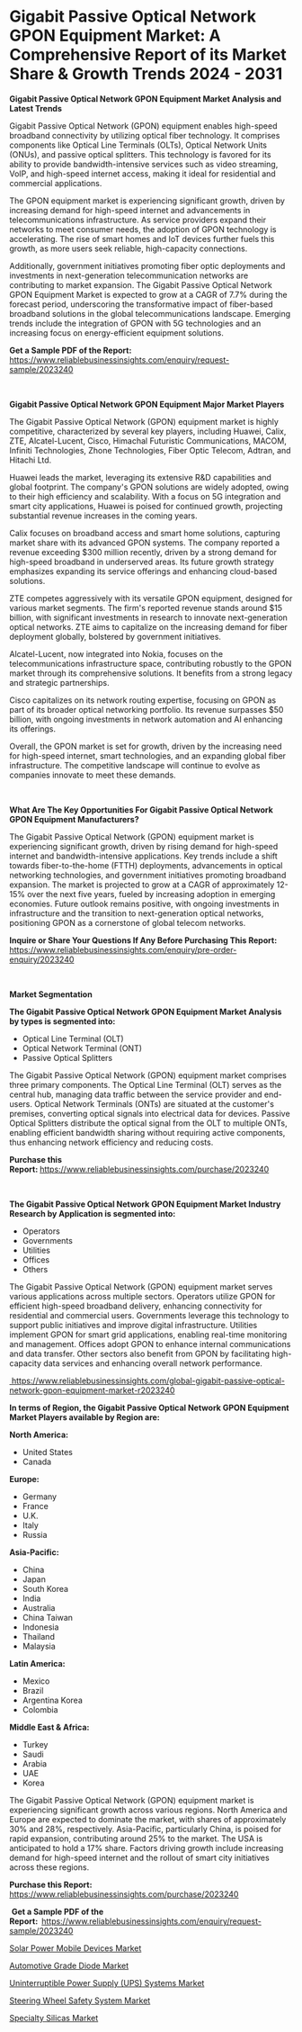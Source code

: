 <p><h1>Gigabit Passive Optical Network GPON Equipment Market: A Comprehensive Report of its Market Share & Growth Trends 2024 - 2031</h1></p><p><strong>Gigabit Passive Optical Network GPON Equipment Market Analysis and Latest Trends</strong></p>
<p><p>Gigabit Passive Optical Network (GPON) equipment enables high-speed broadband connectivity by utilizing optical fiber technology. It comprises components like Optical Line Terminals (OLTs), Optical Network Units (ONUs), and passive optical splitters. This technology is favored for its ability to provide bandwidth-intensive services such as video streaming, VoIP, and high-speed internet access, making it ideal for residential and commercial applications.</p><p>The GPON equipment market is experiencing significant growth, driven by increasing demand for high-speed internet and advancements in telecommunications infrastructure. As service providers expand their networks to meet consumer needs, the adoption of GPON technology is accelerating. The rise of smart homes and IoT devices further fuels this growth, as more users seek reliable, high-capacity connections.</p><p>Additionally, government initiatives promoting fiber optic deployments and investments in next-generation telecommunication networks are contributing to market expansion. The Gigabit Passive Optical Network GPON Equipment Market is expected to grow at a CAGR of 7.7% during the forecast period, underscoring the transformative impact of fiber-based broadband solutions in the global telecommunications landscape. Emerging trends include the integration of GPON with 5G technologies and an increasing focus on energy-efficient equipment solutions.</p></p>
<p><strong>Get a Sample PDF of the Report:&nbsp;</strong> <a href="https://www.reliablebusinessinsights.com/enquiry/request-sample/2023240?utm_campaign=1732&utm_medium=2&utm_source=Github&utm_content=ia&utm_term=30102024&utm_id=gigabit-passive-optical-network-gpon-equipment">https://www.reliablebusinessinsights.com/enquiry/request-sample/2023240</a></p>
<p>&nbsp;</p>
<p><strong>Gigabit Passive Optical Network GPON Equipment Major Market Players</strong></p>
<p><p>The Gigabit Passive Optical Network (GPON) equipment market is highly competitive, characterized by several key players, including Huawei, Calix, ZTE, Alcatel-Lucent, Cisco, Himachal Futuristic Communications, MACOM, Infiniti Technologies, Zhone Technologies, Fiber Optic Telecom, Adtran, and Hitachi Ltd.</p><p>Huawei leads the market, leveraging its extensive R&D capabilities and global footprint. The company's GPON solutions are widely adopted, owing to their high efficiency and scalability. With a focus on 5G integration and smart city applications, Huawei is poised for continued growth, projecting substantial revenue increases in the coming years.</p><p>Calix focuses on broadband access and smart home solutions, capturing market share with its advanced GPON systems. The company reported a revenue exceeding $300 million recently, driven by a strong demand for high-speed broadband in underserved areas. Its future growth strategy emphasizes expanding its service offerings and enhancing cloud-based solutions.</p><p>ZTE competes aggressively with its versatile GPON equipment, designed for various market segments. The firm's reported revenue stands around $15 billion, with significant investments in research to innovate next-generation optical networks. ZTE aims to capitalize on the increasing demand for fiber deployment globally, bolstered by government initiatives.</p><p>Alcatel-Lucent, now integrated into Nokia, focuses on the telecommunications infrastructure space, contributing robustly to the GPON market through its comprehensive solutions. It benefits from a strong legacy and strategic partnerships.</p><p>Cisco capitalizes on its network routing expertise, focusing on GPON as part of its broader optical networking portfolio. Its revenue surpasses $50 billion, with ongoing investments in network automation and AI enhancing its offerings.</p><p>Overall, the GPON market is set for growth, driven by the increasing need for high-speed internet, smart technologies, and an expanding global fiber infrastructure. The competitive landscape will continue to evolve as companies innovate to meet these demands.</p></p>
<p>&nbsp;</p>
<p><strong>What Are The Key Opportunities For Gigabit Passive Optical Network GPON Equipment Manufacturers?</strong></p>
<p><p>The Gigabit Passive Optical Network (GPON) equipment market is experiencing significant growth, driven by rising demand for high-speed internet and bandwidth-intensive applications. Key trends include a shift towards fiber-to-the-home (FTTH) deployments, advancements in optical networking technologies, and government initiatives promoting broadband expansion. The market is projected to grow at a CAGR of approximately 12-15% over the next five years, fueled by increasing adoption in emerging economies. Future outlook remains positive, with ongoing investments in infrastructure and the transition to next-generation optical networks, positioning GPON as a cornerstone of global telecom networks.</p></p>
<p><strong>Inquire or Share Your Questions If Any Before Purchasing This Report:</strong> <a href="https://www.reliablebusinessinsights.com/enquiry/pre-order-enquiry/2023240?utm_campaign=1732&utm_medium=2&utm_source=Github&utm_content=ia&utm_term=30102024&utm_id=gigabit-passive-optical-network-gpon-equipment">https://www.reliablebusinessinsights.com/enquiry/pre-order-enquiry/2023240</a></p>
<p>&nbsp;</p>
<p><strong>Market Segmentation</strong></p>
<p><strong>The Gigabit Passive Optical Network GPON Equipment Market Analysis by types is segmented into:</strong></p>
<p><ul><li>Optical Line Terminal (OLT)</li><li>Optical Network Terminal (ONT)</li><li>Passive Optical Splitters</li></ul></p>
<p><p>The Gigabit Passive Optical Network (GPON) equipment market comprises three primary components. The Optical Line Terminal (OLT) serves as the central hub, managing data traffic between the service provider and end-users. Optical Network Terminals (ONTs) are situated at the customer's premises, converting optical signals into electrical data for devices. Passive Optical Splitters distribute the optical signal from the OLT to multiple ONTs, enabling efficient bandwidth sharing without requiring active components, thus enhancing network efficiency and reducing costs.</p></p>
<p><strong>Purchase this Report:&nbsp;</strong><a href="https://www.reliablebusinessinsights.com/purchase/2023240?utm_campaign=1732&utm_medium=2&utm_source=Github&utm_content=ia&utm_term=30102024&utm_id=gigabit-passive-optical-network-gpon-equipment">https://www.reliablebusinessinsights.com/purchase/2023240</a></p>
<p>&nbsp;</p>
<p><strong>The Gigabit Passive Optical Network GPON Equipment Market Industry Research by Application is segmented into:</strong></p>
<p><ul><li>Operators</li><li>Governments</li><li>Utilities</li><li>Offices</li><li>Others</li></ul></p>
<p><p>The Gigabit Passive Optical Network (GPON) equipment market serves various applications across multiple sectors. Operators utilize GPON for efficient high-speed broadband delivery, enhancing connectivity for residential and commercial users. Governments leverage this technology to support public initiatives and improve digital infrastructure. Utilities implement GPON for smart grid applications, enabling real-time monitoring and management. Offices adopt GPON to enhance internal communications and data transfer. Other sectors also benefit from GPON by facilitating high-capacity data services and enhancing overall network performance.</p></p>
<p><a href="https://www.reliablebusinessinsights.com/global-gigabit-passive-optical-network-gpon-equipment-market-r2023240?utm_campaign=1732&utm_medium=2&utm_source=Github&utm_content=ia&utm_term=30102024&utm_id=gigabit-passive-optical-network-gpon-equipment">&nbsp;https://www.reliablebusinessinsights.com/global-gigabit-passive-optical-network-gpon-equipment-market-r2023240</a></p>
<p><strong>In terms of Region, the Gigabit Passive Optical Network GPON Equipment Market Players available by Region are:</strong></p>
<p>
    <p> <strong> North America: </strong>
        <ul>
            <li>United States</li>
            <li>Canada</li>
        </ul>
        </p> 
    <p> <strong> Europe: </strong>
        <ul>
            <li>Germany</li>
            <li>France</li>
            <li>U.K.</li>
            <li>Italy</li>
            <li>Russia</li>
        </ul>
        </p> 
    <p> <strong> Asia-Pacific: </strong>
        <ul>
            <li>China</li>
            <li>Japan</li>
            <li>South Korea</li>
            <li>India</li>
            <li>Australia</li>
            <li>China Taiwan</li>
            <li>Indonesia</li>
            <li>Thailand</li>
            <li>Malaysia</li>
        </ul>
        </p> 
    <p> <strong> Latin America: </strong>
        <ul>
            <li>Mexico</li>
            <li>Brazil</li>
            <li>Argentina Korea</li>
            <li>Colombia</li>
        </ul>
        </p> 
    <p> <strong> Middle East & Africa: </strong>
        <ul>
            <li>Turkey</li>
            <li>Saudi</li>
            <li>Arabia</li>
            <li>UAE</li>
            <li>Korea</li>
        </ul>
    </p>
    </p>
<p><p>The Gigabit Passive Optical Network (GPON) equipment market is experiencing significant growth across various regions. North America and Europe are expected to dominate the market, with shares of approximately 30% and 28%, respectively. Asia-Pacific, particularly China, is poised for rapid expansion, contributing around 25% to the market. The USA is anticipated to hold a 17% share. Factors driving growth include increasing demand for high-speed internet and the rollout of smart city initiatives across these regions.</p></p>
<p><strong>Purchase this Report: </strong><a href="https://www.reliablebusinessinsights.com/purchase/2023240?utm_campaign=1732&utm_medium=2&utm_source=Github&utm_content=ia&utm_term=30102024&utm_id=gigabit-passive-optical-network-gpon-equipment">https://www.reliablebusinessinsights.com/purchase/2023240</a></p>
<p>&nbsp;<strong>Get a Sample PDF of the Report:&nbsp;&nbsp;</strong><a href="https://www.reliablebusinessinsights.com/enquiry/request-sample/2023240?utm_campaign=1732&utm_medium=2&utm_source=Github&utm_content=ia&utm_term=30102024&utm_id=gigabit-passive-optical-network-gpon-equipment">https://www.reliablebusinessinsights.com/enquiry/request-sample/2023240</a></p>
<p><strong></strong></p>
<p><p><a href="https://www.linkedin.com/pulse/evaluating-solar-power-mobile-devices-market-trends-growth-3mlpe?utm_campaign=1732&utm_medium=2&utm_source=Github&utm_content=ia&utm_term=30102024&utm_id=gigabit-passive-optical-network-gpon-equipment">Solar Power Mobile Devices Market</a></p><p><a href="https://github.com/AshikRahman665/Market-Research-Report-List-1/blob/main/automotive-grade-diode-market.md?utm_campaign=1732&utm_medium=2&utm_source=Github&utm_content=ia&utm_term=30102024&utm_id=gigabit-passive-optical-network-gpon-equipment">Automotive Grade Diode Market</a></p><p><a href="https://www.linkedin.com/pulse/uninterruptible-power-supply-ups-systems-market-size-share-f98de?utm_campaign=1732&utm_medium=2&utm_source=Github&utm_content=ia&utm_term=30102024&utm_id=gigabit-passive-optical-network-gpon-equipment">Uninterruptible Power Supply (UPS) Systems Market</a></p><p><a href="https://www.linkedin.com/pulse/unveiling-market-trends-global-steering-wheel-safety-system-wtb8f?utm_campaign=1732&utm_medium=2&utm_source=Github&utm_content=ia&utm_term=30102024&utm_id=gigabit-passive-optical-network-gpon-equipment">Steering Wheel Safety System Market</a></p><p><a href="https://www.linkedin.com/pulse/global-specialty-silicas-market-focus-application-end-use-industry-jlclc?utm_campaign=1732&utm_medium=2&utm_source=Github&utm_content=ia&utm_term=30102024&utm_id=gigabit-passive-optical-network-gpon-equipment">Specialty Silicas Market</a></p></p>